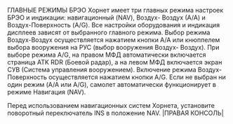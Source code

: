 ГЛАВНЫЕ РЕЖИМЫ БРЭО
Хорнет имеет три главных режима настроек БРЭО и индикации: навигационный (NAV), Воздух-
Воздух (А/А) и Воздух-Поверхность (A/G). Все настройки оборудования и индикация дисплеев
зависят от выбранного главного режима. Выбор режима Воздух-Воздух осуществляется
нажатием кнопки A/A или кнюппелем выбора вооружения на РУС (выбор вооружения Воздух-
Воздух). При выборе режима A/G, на правом МФД автоматически включается страница ATK RDR
(Боевой радар), а на левом МФД включается экран СУВ (Система управления вооружением).
Включение режима Воздух-Поверхность осуществляется нажатием кнопки A/G. Если не выбран
ни один режим (A/A или A/G), самолет автоматически функционирует в режиме Навигация (NAV).

Перед использованием навигационных систем Хорнета, установите поворотный переключатель
INS в положение NAV. |ПРАВАЯ КОНСОЛЬ|

